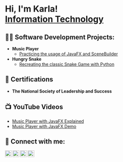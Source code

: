 <h1>Hi, I'm Karla! <br/><a href="https://github.com/kdaguirre">Information Technology</a> <a href=https://www.linkedin.com/in/karla-aguirre-826001237/"></a></h1>

<h2>👨‍💻 Software Development Projects:</h2>

- <b>Music Player</b>
   - [Practicing the usage of JavaFX and SceneBuilder](https://github.com/kdaguirre/MusicPlayer)
- <b>Hungry Snake</b>
   - [Recreating the classic Snake Game with Python](https://github.com/kdaguirre/HungrySnakeGame)

<h2>📄 Certifications</h2>

- <b>The National Society of Leadership and Success</b>

<h2>📺 YouTube Videos</h2>

- [Music Player with JavaFX Explained](https://www.youtube.com/watch?v=v91P203vBss&t=266s)
- [Music Player with JavaFX Demo](https://www.youtube.com/watch?v=4bUDoo_hfjU)

<h2> 🤳 Connect with me:</h2>

[<img align="left" alt="KarlaAguirre | YouTube" width="22px" src="https://cdn.jsdelivr.net/npm/simple-icons@v3/icons/youtube.svg" />][youtube]
[<img align="left" alt="KarlaAguirre | Twitter" width="22px" src="https://cdn.jsdelivr.net/npm/simple-icons@v3/icons/twitter.svg" />][twitter]
[<img align="left" alt="KarlaAguirre | LinkedIn" width="22px" src="https://cdn.jsdelivr.net/npm/simple-icons@v3/icons/linkedin.svg" />][linkedin]
[<img align="left" alt="KarlaAguirre | Instagram" width="22px" src="https://cdn.jsdelivr.net/npm/simple-icons@v3/icons/instagram.svg" />][instagram]

[twitter]: https://twitter.com/karlita_412/
[youtube]: https://www.youtube.com/@karlaaguirre1403?si=vndoiwBXda6Ko6rV
[instagram]: https://www.instagram.com/karlita_412/
[linkedin]: https://linkedin.com/in/karla-aguirre-826001237/


<!---
kdaguirre/kdaguirre is a ✨ special ✨ repository because its `README.md` (this file) appears on your GitHub profile.
You can click the Preview link to take a look at your changes.
--->
